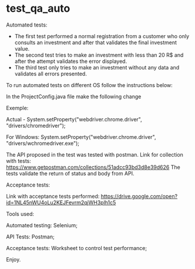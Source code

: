# test_qa_auto

Automated tests:
- The first test performed a normal registration from a customer who only consults an investment and after that
validates the final investment value.
- The second test tries to make an investment with less than 20 R$ and after the attempt validates the error displayed.
- The third test only tries to make an investment without any data and validates all errors presented.

To run automated tests on different OS follow the instructions below:

In the ProjectConfig.java file make the following change

Exemple:

Actual - System.setProperty("webdriver.chrome.driver", "drivers/chromedriver");

For Windows: System.setProperty("webdriver.chrome.driver", "drivers/wchromedriver.exe");

The API proposed in the test was tested with postman.
Link for collection with tests: https://www.getpostman.com/collections/51adcc93bd3d8e39d626
The tests validate the return of status and body from API.

Acceptance tests:

Link with acceptance tests performed: https://drive.google.com/open?id=1NL45nWU4oLu2KEJFevrm2qjWH3plh1c5

Tools used:

Automated testing: Selenium;

API Tests: Postman;

Acceptance tests: Worksheet to control test performance; 

Enjoy.
